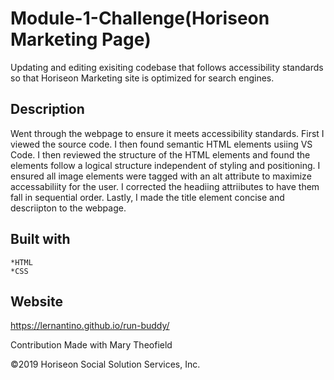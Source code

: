 # Module-1-Challenge(Horiseon Marketing Page)
Updating and editing exisiting codebase that follows accessibility standards so that Horiseon Marketing site is optimized for search engines. 

## Description
Went through the webpage to ensure it meets accessibility standards. First I viewed the source code. I then found semantic HTML elements usiing VS Code. I then reviewed the structure of the HTML elements and found the elements follow a logical structure independent of styling and positioning. I ensured all image elements were tagged with an alt attribute to maximize accessabiliity for the user. I corrected the headiing attriibutes to have them fall in sequential order. Lastly, I made the title element concise and descriipton to the webpage. 

## Built with 
    *HTML 
    *CSS 

## Website
https://lernantino.github.io/run-buddy/

Contribution
Made with Mary Theofield 

©️2019 Horiseon Social Solution Services, Inc.


